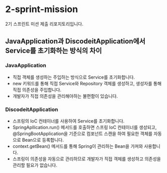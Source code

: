 # 2-sprint-mission

2기 스프린트 미션 제출 리포지토리입니다.

## JavaApplication과 DiscodeitApplication에서 Service를 초기화하는 방식의 차이

### JavaApplication

- 직접 객체를 생성하는 주입하는 방식으로 Service를 초기화합니다.
- new 키워드를 통해 직접 Service와 Repository 객체를 생성하고, 생성자를 통해 직접 의존성을 주입합니다.
- 개발자가 직접 의존성을 관리해야하는 불편함이 있습니다.

### DiscodeitApplication

- 스프링의 IoC 컨테이너를 사용하여 Service를 초기화합니다.
- SpringApllication.run() 메서드를 호출하면 스프링 IoC 컨테이너를 생성되고, @SpringBootApplication을 기준으로 컴포넌트 스캔을 하여 필요한 객체를 자동으로 Bean으로
  등록합니다.
- context.getBean() 메서드를 통해 Spring이 관리하는 Bean을 가져와 사용합니다.
- 스프링이 의존성을 자동으로 관리하므로 개발자가 직접 객체를 생성하고 의존성을 관리할 필요가 없습니다.